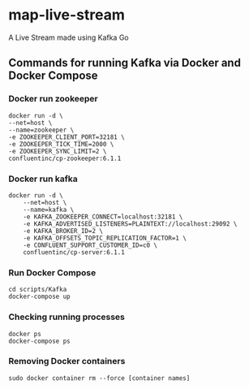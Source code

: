 # map-live-stream
A Live Stream made using Kafka Go

## Commands for running Kafka via Docker and Docker Compose

### Docker run zookeeper
```
docker run -d \
--net=host \
--name=zookeeper \
-e ZOOKEEPER_CLIENT_PORT=32181 \
-e ZOOKEEPER_TICK_TIME=2000 \
-e ZOOKEEPER_SYNC_LIMIT=2 \
confluentinc/cp-zookeeper:6.1.1

```
### Docker run kafka
```
docker run -d \
    --net=host \
    --name=kafka \
    -e KAFKA_ZOOKEEPER_CONNECT=localhost:32181 \
    -e KAFKA_ADVERTISED_LISTENERS=PLAINTEXT://localhost:29092 \
    -e KAFKA_BROKER_ID=2 \
    -e KAFKA_OFFSETS_TOPIC_REPLICATION_FACTOR=1 \
    -e CONFLUENT_SUPPORT_CUSTOMER_ID=c0 \
    confluentinc/cp-server:6.1.1
```

### Run Docker Compose 

```
cd scripts/Kafka
docker-compose up
```

### Checking running processes

```
docker ps
docker-compose ps
```
### Removing Docker containers

```
sudo docker container rm --force [container names]
```

